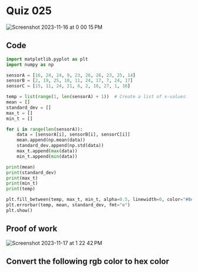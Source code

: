 # Quiz 025
<img width="max" alt="Screenshot 2023-11-16 at 0 00 15 PM" src="https://github.com/hasmhib/unit2-2024/assets/142870448/e69e2a66-5b2c-454e-b887-27e4509db412">

## Code

```py
import matplotlib.pyplot as plt
import numpy as np

sensorA = [16, 24, 24, 9, 23, 26, 26, 23, 25, 14]
sensorB = [2, 19, 25, 10, 11, 24, 17, 7, 24, 17]
sensorC = [15, 11, 24, 21, 6, 2, 18, 27, 1, 16]

temp = list(range(1, len(sensorA) + 1))  # Create a list of x-values
mean = []
standard_dev = []
max_t = []
min_t = []

for i in range(len(sensorA)):
    data = [sensorA[i], sensorB[i], sensorC[i]]
    mean.append(np.mean(data))
    standard_dev.append(np.std(data))
    max_t.append(max(data))
    min_t.append(min(data))

print(mean)
print(standard_dev)
print(max_t)
print(min_t)
print(temp)

plt.fill_between(temp, max_t, min_t, alpha=0.5, linewidth=0, color="#8ecae6")
plt.errorbar(temp, mean, standard_dev, fmt="o")
plt.show()
```

## Proof of work
<img width="max" alt="Screenshot 2023-11-17 at 1 22 42 PM" src="https://github.com/hasmhib/unit2-2024/assets/142870448/7b3b698a-f00a-4cda-ae7d-6ef76f222eda">

## Convert the following rgb color to hex color 

